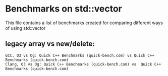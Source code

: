 # Benchmarks on std::vector

This file contains a list of benchmarks created for comparing different ways of using std::vector

## legacy array vs new/delete:
	GCC, O3 vs Og: Quick C++ Benchmarks (quick-bench.com) vs Quick C++ Benchmarks (quick-bench.com) 
	Clang, O3 vs Og: Quick C++ Benchmarks (quick-bench.com) vs  Quick C++ Benchmarks (quick-bench.com)


